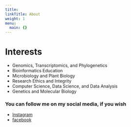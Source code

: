 ```yaml
---
title:
linkTitle: About
weight: 1
menu:
  main: {}
---
```


# Interests

 * Genomics, Transcriptomics, and Phylogenetics
 * Bioinformatics Education
 * Microbiology and Plant Biology
 * Research Ethics and Integrity
 * Computer Science, Data Science, and Data Analysis
 * Genetics and Molecular Biology

### You can follow me on my social media, if you wish

 * [Instagram](https://www.instagram.com/renato.correa.182)
 * [facebook](https://www.facebook.com/renato.correa.182)
